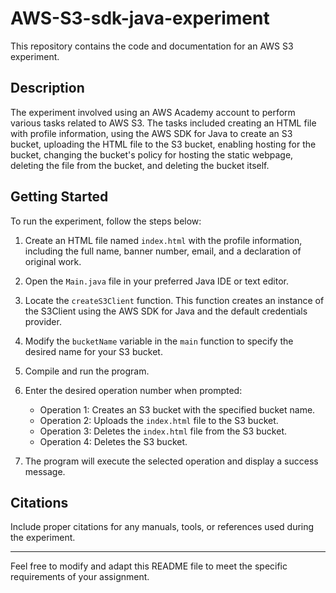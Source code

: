 # AWS-S3-sdk-java-experiment

This repository contains the code and documentation for an AWS S3 experiment.

## Description

The experiment involved using an AWS Academy account to perform various tasks related to AWS S3. The tasks included creating an HTML file with profile information, using the AWS SDK for Java to create an S3 bucket, uploading the HTML file to the S3 bucket, enabling hosting for the bucket, changing the bucket's policy for hosting the static webpage, deleting the file from the bucket, and deleting the bucket itself.

## Getting Started

To run the experiment, follow the steps below:

1. Create an HTML file named `index.html` with the profile information, including the full name, banner number, email, and a declaration of original work.

2. Open the `Main.java` file in your preferred Java IDE or text editor.

3. Locate the `createS3Client` function. This function creates an instance of the S3Client using the AWS SDK for Java and the default credentials provider.

4. Modify the `bucketName` variable in the `main` function to specify the desired name for your S3 bucket.

5. Compile and run the program.

6. Enter the desired operation number when prompted:
    - Operation 1: Creates an S3 bucket with the specified bucket name.
    - Operation 2: Uploads the `index.html` file to the S3 bucket.
    - Operation 3: Deletes the `index.html` file from the S3 bucket.
    - Operation 4: Deletes the S3 bucket.

7. The program will execute the selected operation and display a success message.

## Citations

Include proper citations for any manuals, tools, or references used during the experiment.

---

Feel free to modify and adapt this README file to meet the specific requirements of your assignment.
